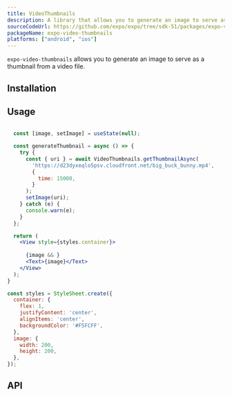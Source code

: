 ```yaml
---
title: VideoThumbnails
description: A library that allows you to generate an image to serve as a thumbnail from a video file.
sourceCodeUrl: https://github.com/expo/expo/tree/sdk-51/packages/expo-video-thumbnails
packageName: expo-video-thumbnails
platforms: ["android", "ios"]
---
```


`expo-video-thumbnails` allows you to generate an image to serve as a thumbnail from a video file.

## Installation

## Usage

```jsx

  const [image, setImage] = useState(null);

  const generateThumbnail = async () => {
    try {
      const { uri } = await VideoThumbnails.getThumbnailAsync(
        'https://d23dyxeqlo5psv.cloudfront.net/big_buck_bunny.mp4',
        {
          time: 15000,
        }
      );
      setImage(uri);
    } catch (e) {
      console.warn(e);
    }
  };

  return (
    <View style={styles.container}>
      
      {image && }
      <Text>{image}</Text>
    </View>
  );
}

const styles = StyleSheet.create({
  container: {
    flex: 1,
    justifyContent: 'center',
    alignItems: 'center',
    backgroundColor: '#F5FCFF',
  },
  image: {
    width: 200,
    height: 200,
  },
});
```

## API

```js

```